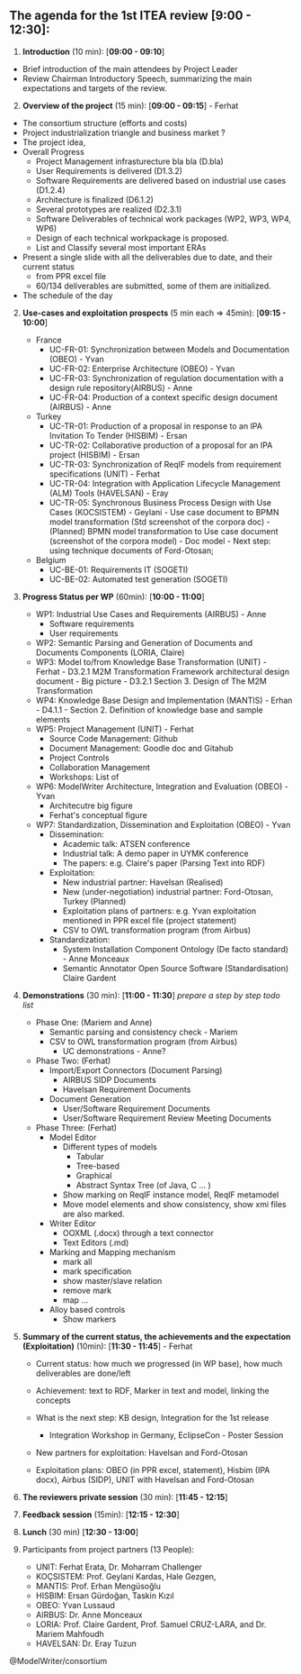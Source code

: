 The agenda for the 1st ITEA review [**9:00 - 12:30**]:
-------

1. **Introduction** (10 min): [**09:00 - 09:10**]
  - Brief introduction of the main attendees by Project Leader
  - Review Chairman Introductory Speech, summarizing the main expectations and targets of the review.
2. **Overview of the project** (15 min): [**09:00 - 09:15**] - Ferhat
  - The consortium structure (efforts and costs)
  - Project industrialization triangle and business market ?
  - The project idea,
  - Overall Progress
    - Project Management infrasturecture bla bla (D.bla)
    - User Requirements is delivered (D1.3.2)
    - Software Requirements are delivered based on industrial use cases (D1.2.4)
    - Architecture is finalized (D6.1.2)
    - Several prototypes are realized (D2.3.1)
    - Software Deliverables of technical work packages (WP2, WP3, WP4, WP6)
    - Design of each technical workpackage is proposed.
    - List and Classify several most important ERAs
  - Present a single slide with all the deliverables due to date, and their current status
    - from PPR excel file
    - 60/134 deliverables are submitted, some of them are initialized.  
  - The schedule of the day
2.  **Use-cases and exploitation prospects** (5 min each => 45min):  [**09:15 - 10:00**]
    - France
      - UC-FR-01: Synchronization between Models and Documentation (OBEO) - Yvan
      - UC-FR-02: Enterprise Architecture (OBEO) - Yvan
      - UC-FR-03: Synchronization of regulation documentation with a design rule repository(AIRBUS) - Anne
      - UC-FR-04: Production of a context specific design document (AIRBUS) - Anne
    - Turkey
      - UC-TR-01: Production of a proposal in response to an IPA Invitation To Tender (HISBIM) - Ersan
      - UC-TR-02: Collaborative production of a proposal for an IPA project (HISBIM) - Ersan
      - UC-TR-03: Synchronization of ReqIF models from requirement specifications (UNIT) - Ferhat
      - UC-TR-04: Integration with Application Lifecycle Management (ALM) Tools (HAVELSAN) - Eray
      - UC-TR-05: Synchronous Business Process Design with Use Cases (KOCSISTEM) - Geylani
            - Use case document to BPMN model transformation (Std screenshot of the corpora doc)
            - (Planned) BPMN model transformation to Use case document (screenshot of the corpora model)
            - Doc model
            - Next step: using technique documents of Ford-Otosan;
    - Belgium
      - UC-BE-01: Requirements IT (SOGETI)
      - UC-BE-02: Automated test generation (SOGETI)

3. **Progress Status per WP** (60min):  [**10:00 - 11:00**]
    - WP1: Industrial Use Cases and Requirements (AIRBUS) - Anne
        - Software requirements
        - User requirements
    - WP2: Semantic Parsing and Generation of Documents and Documents Components (LORIA, Claire)
    - WP3: Model to/from Knowledge Base Transformation (UNIT) - Ferhat
          - D3.2.1 M2M Transformation Framework architectural design document
                     - Big picture
                     - D3.2.1 Section 3. Design of The M2M Transformation
    - WP4: Knowledge Base Design and Implementation (MANTIS) - Erhan
          - D4.1.1 - Section 2. Definition of knowledge base and sample elements
    - WP5: Project Management (UNIT) - Ferhat
        - Source Code Management: Github
        - Document Management: Goodle doc and Gitahub
        - Project Controls
        - Collaboration Management
        - Workshops: List of
    - WP6: ModelWriter Architecture, Integration and Evaluation (OBEO) - Yvan
        - Architecutre big figure
        - Ferhat's conceptual figure
    - WP7: Standardization, Dissemination and Exploitation (OBEO) - Yvan
        - Dissemination:
             - Academic talk: ATSEN conference
             - Industrial talk: A demo paper in UYMK conference
             - The papers: e.g. Claire's paper (Parsing Text into RDF)
        - Exploitation:
             - New industrial partner: Havelsan (Realised)
             - New (under-negotiation) industrial partner: Ford-Otosan, Turkey (Planned)
             - Exploitation plans of partners: e.g. Yvan exploitation mentioned in PPR excel file (project statement)
             - CSV to OWL transformation program (from Airbus)
        - Standardization:
             - System Installation Component Ontology	(De facto standard) - Anne Monceaux
             - Semantic Annotator	Open Source Software (Standardisation)	Claire Gardent

4. **Demonstrations** (30 min): [**11:00 - 11:30**]
   _prepare a step by step todo list_
   * Phase One: (Mariem and Anne)
      - Semantic parsing and consistency check - Mariem
      - CSV to OWL transformation program (from Airbus)
        - UC demonstrations - Anne?
   * Phase Two: (Ferhat)
     - Import/Export Connectors (Document Parsing)
       - AIRBUS SIDP Documents
       - Havelsan Requirement Documents
     - Document Generation
       - User/Software Requirement Documents
       - User/Software Requirement Review Meeting Documents
   * Phase Three: (Ferhat)
     - Model Editor
        - Different types of models
          - Tabular
          - Tree-based
          - Graphical
          - Abstract Syntax Tree (of Java, C ... )
        - Show marking on ReqIF instance model, ReqIF metamodel  
        - Move model elements and show consistency, show xmi files are also marked.
      - Writer Editor
           - OOXML (.docx) through a text connector
           - Text Editors (.md)
      - Marking and Mapping mechanism
        - mark all
         - mark specification
          - show master/slave relation
        - remove mark
        - map ...
      - Alloy based controls
        - Show markers

5. **Summary of the current status, the achievements and the expectation (Exploitation)** (10min): [**11:30 - 11:45**] - Ferhat
    - Current status: how much we progressed (in WP base), how much deliverables are done/left

    - Achievement: text to RDF, Marker in text and model, linking the concepts
    - What is the next step: KB design, Integration for the 1st release
      - Integration Workshop in Germany, EclipseCon - Poster Session
    - New partners for exploitation: Havelsan and Ford-Otosan
    - Exploitation plans: OBEO (in PPR excel, statement), Hisbim (IPA docx), Airbus (SIDP), UNIT with Havelsan and Ford-Otosan

6. **The reviewers private session** (30 min): [**11:45 - 12:15**]

7. **Feedback session** (15min): [**12:15 - 12:30**]

8. **Lunch** (30 min) [**12:30 - 13:00**]

8. Participants from project partners (13 People):
    - UNIT: Ferhat Erata, Dr. Moharram Challenger
    - KOÇSISTEM: Prof. Geylani Kardas, Hale Gezgen,
    - MANTIS: Prof. Erhan Mengüsoğlu
    - HISBIM: Ersan Gürdoğan, Taskin Kızıl
    - OBEO: Yvan Lussaud
    - AIRBUS: Dr. Anne Monceaux
    - LORIA: Prof. Claire Gardent, Prof. Samuel CRUZ-LARA, and Dr. Mariem Mahfoudh
    - HAVELSAN: Dr. Eray Tuzun

@ModelWriter/consortium
